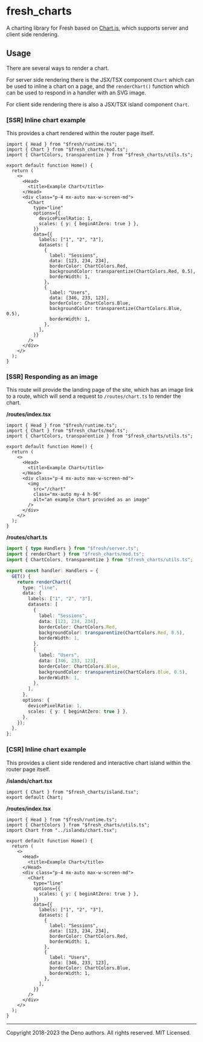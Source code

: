 # fresh_charts

A charting library for Fresh based on [Chart.js](https://www.chartjs.org/),
which supports server and client side rendering.

## Usage

There are several ways to render a chart.

For server side rendering there is the JSX/TSX component `Chart` which can be
used to inline a chart on a page, and the `renderChart()` function which can be
used to respond in a handler with an SVG image.

For client side rendering there is also a JSX/TSX island component `Chart`.

### [SSR] Inline chart example

This provides a chart rendered within the router page itself.

```tsx
import { Head } from "$fresh/runtime.ts";
import { Chart } from "$fresh_charts/mod.ts";
import { ChartColors, transparentize } from "$fresh_charts/utils.ts";

export default function Home() {
  return (
    <>
      <Head>
        <title>Example Chart</title>
      </Head>
      <div class="p-4 mx-auto max-w-screen-md">
        <Chart
          type="line"
          options={{
            devicePixelRatio: 1,
            scales: { y: { beginAtZero: true } },
          }}
          data={{
            labels: ["1", "2", "3"],
            datasets: [
              {
                label: "Sessions",
                data: [123, 234, 234],
                borderColor: ChartColors.Red,
                backgroundColor: transparentize(ChartColors.Red, 0.5),
                borderWidth: 1,
              },
              {
                label: "Users",
                data: [346, 233, 123],
                borderColor: ChartColors.Blue,
                backgroundColor: transparentize(ChartColors.Blue, 0.5),
                borderWidth: 1,
              },
            ],
          }}
        />
      </div>
    </>
  );
}
```

### [SSR] Responding as an image

This route will provide the landing page of the site, which has an image link to
a route, which will send a request to `/routes/chart.ts` to render the chart.

**/routes/index.tsx**

```tsx
import { Head } from "$fresh/runtime.ts";
import { Chart } from "$fresh_charts/mod.ts";
import { ChartColors, transparentize } from "$fresh_charts/utils.ts";

export default function Home() {
  return (
    <>
      <Head>
        <title>Example Chart</title>
      </Head>
      <div class="p-4 mx-auto max-w-screen-md">
        <img
          src="/chart"
          class="mx-auto my-4 h-96"
          alt="an example chart provided as an image"
        />
      </div>
    </>
  );
}
```

**/routes/chart.ts**

```ts
import { type Handlers } from "$fresh/server.ts";
import { renderChart } from "$fresh_charts/mod.ts";
import { ChartColors, transparentize } from "$fresh_charts/utils.ts";

export const handler: Handlers = {
  GET() {
    return renderChart({
      type: "line",
      data: {
        labels: ["1", "2", "3"],
        datasets: [
          {
            label: "Sessions",
            data: [123, 234, 234],
            borderColor: ChartColors.Red,
            backgroundColor: transparentize(ChartColors.Red, 0.5),
            borderWidth: 1,
          },
          {
            label: "Users",
            data: [346, 233, 123],
            borderColor: ChartColors.Blue,
            backgroundColor: transparentize(ChartColors.Blue, 0.5),
            borderWidth: 1,
          },
        ],
      },
      options: {
        devicePixelRatio: 1,
        scales: { y: { beginAtZero: true } },
      },
    });
  },
};
```

### [CSR] Inline chart example

This provides a client side rendered and interactive chart island within the
router page itself.

**/islands/chart.tsx**

```tsx
import { Chart } from "$fresh_charts/island.tsx";
export default Chart;
```

**/routes/index.tsx**

```tsx
import { Head } from "$fresh/runtime.ts";
import { ChartColors } from "$fresh_charts/utils.ts";
import Chart from "../islands/chart.tsx";

export default function Home() {
  return (
    <>
      <Head>
        <title>Example Chart</title>
      </Head>
      <div class="p-4 mx-auto max-w-screen-md">
        <Chart
          type="line"
          options={{
            scales: { y: { beginAtZero: true } },
          }}
          data={{
            labels: ["1", "2", "3"],
            datasets: [
              {
                label: "Sessions",
                data: [123, 234, 234],
                borderColor: ChartColors.Red,
                borderWidth: 1,
              },
              {
                label: "Users",
                data: [346, 233, 123],
                borderColor: ChartColors.Blue,
                borderWidth: 1,
              },
            ],
          }}
        />
      </div>
    </>
  );
}
```

---

Copyright 2018-2023 the Deno authors. All rights reserved. MIT Licensed.
